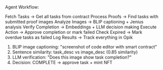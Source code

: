 Agent Workflow:

Fetch Tasks → Get all tasks from contract
Process Proofs → Find tasks with submitted proof images
Analyze Images → BLIP captioning + Jenius analysis
Verify Completion → Embeddings + LLM decision making
Execute Action → Approve completion or mark failed
Check Expired → Mark overdue tasks as failed
Log Results → Track everything in Opik


1. BLIP image captioning: "screenshot of code editor with smart contract"
2. Sentence similarity: task_desc vs image_desc (0.85 similarity)
3. LLM verification: "Does this image show task completion?"
4. Decision: COMPLETE → approve task + mint NFT
